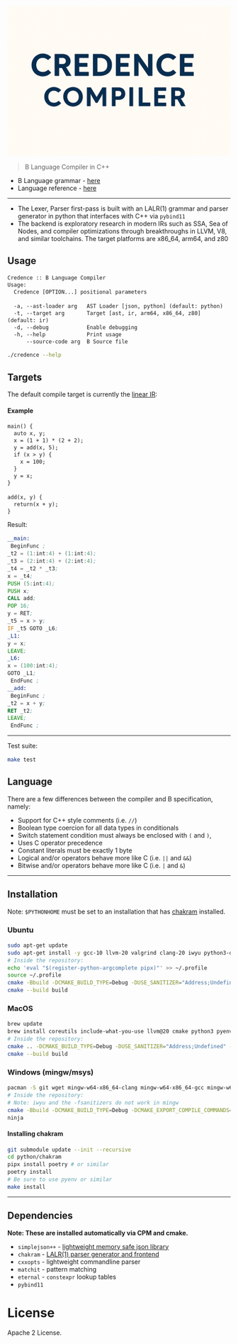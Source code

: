 <div align="center">
  <img src="docs/images/credence-compiler-logo.png" width="800px" alt="credence"> </img>
</div>

> B Language Compiler in C++

* B Language grammar - [here](https://github.com/jahan-addison/chakram/blob/master/chakram/grammar.lark)
* Language reference - [here](https://www.nokia.com/bell-labs/about/dennis-m-ritchie/btut.pdf)

---


* The Lexer, Parser first-pass is built with an LALR(1) grammar and parser generator in python that interfaces with C++ via `pybind11`
* The backend is exploratory research in modern IRs such as SSA, Sea of Nodes, and compiler optimizations through breakthroughs in LLVM, V8, and similar toolchains. The target platforms are x86_64, arm64, and z80

## Usage

```
Credence :: B Language Compiler
Usage:
  Credence [OPTION...] positional parameters

  -a, --ast-loader arg   AST Loader [json, python] (default: python)
  -t, --target arg       Target [ast, ir, arm64, x86_64, z80] (default: ir)
  -d, --debug            Enable debugging
  -h, --help             Print usage
      --source-code arg  B Source file
```

```bash
./credence --help
```

## Targets

The default compile target is currently the [linear IR](https://github.com/jahan-addison/credence/tree/master/credence/ir):

#### Example

```B
main() {
  auto x, y;
  x = (1 + 1) * (2 + 2);
  y = add(x, 5);
  if (x > y) {
    x = 100;
  }
  y = x;
}

add(x, y) {
  return(x + y);
}
```

Result:


```asm
__main:
 BeginFunc ;
_t2 = (1:int:4) + (1:int:4);
_t3 = (2:int:4) + (2:int:4);
_t4 = _t2 * _t3;
x = _t4;
PUSH (5:int:4);
PUSH x;
CALL add;
POP 16;
y = RET;
_t5 = x > y;
IF _t5 GOTO _L6;
_L1:
y = x;
LEAVE;
_L6:
x = (100:int:4);
GOTO _L1;
 EndFunc ;
__add:
 BeginFunc ;
_t2 = x + y;
RET _t2;
LEAVE;
 EndFunc ;
```

---

Test suite:

```bash
make test
```

## Language

There are a few differences between the compiler and B specification, namely:

* Support for C++ style comments (i.e. `//`)
* Boolean type coercion for all data types in conditionals
* Switch statement condition must always be enclosed with `(` and `)`,
* Uses C operator precedence
* Constant literals must be exactly 1 byte
* Logical and/or operators behave more like C (i.e. `||` and `&&`)
* Bitwise and/or operators behave more like C (i.e. `|` and `&`)

---

## Installation

Note: `$PYTHONHOME` must be set to an installation that has [chakram](https://github.com/jahan-addison/chakram) installed.


### Ubuntu

```bash
sudo apt-get update
sudo apt-get install -y gcc-10 llvm-20 valgrind clang-20 iwyu python3-dev cppcheck clang-tidy pipx
# Inside the repository:
echo 'eval "$(register-python-argcomplete pipx)"' >> ~/.profile
source ~/.profile
cmake -Bbuild -DCMAKE_BUILD_TYPE=Debug -DUSE_SANITIZER="Address;Undefined" -DCMAKE_EXPORT_COMPILE_COMMANDS=ON
cmake --build build
```

### MacOS

```bash
brew update
brew install coreutils include-what-you-use llvm@20 cmake python3 pyenv
# Inside the repository:
cmake .. -DCMAKE_BUILD_TYPE=Debug -DUSE_SANITIZER="Address;Undefined" -DCMAKE_EXPORT_COMPILE_COMMANDS=ON
cmake --build build
```

### Windows (mingw/msys)

```bash
pacman -S git wget mingw-w64-x86_64-clang mingw-w64-x86_64-gcc mingw-w64-x86_64-ninja mingw-w64-x86_64-cmake make mingw-w64-x86_64-python3 autoconf libtool
# Inside the repository:
# Note: iwyu and the -fsanitizers do not work in mingw
cmake -Bbuild -DCMAKE_BUILD_TYPE=Debug -DCMAKE_EXPORT_COMPILE_COMMANDS=ON
ninja
```

#### Installing chakram

```bash
git submodule update --init --recursive
cd python/chakram
pipx install poetry # or similar
poetry install
# Be sure to use pyenv or similar
make install
```

---

## Dependencies

**Note: These are installed automatically via CPM and cmake.**

* `simplejson++` - [lightweight memory safe json library](https://github.com/jahan-addison/simplejson)
* `chakram` - [LALR(1) parser generator and frontend](https://github.com/jahan-addison/chakram)
* `cxxopts` - lightweight commandline parser
* `matchit` - pattern matching
* `eternal` - `constexpr` lookup tables
* `pybind11`

# License

Apache 2 License.
